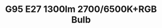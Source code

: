 ---
date_added: 2021-04-01
model: 33944
vendor: AwoX
title: G95 E27 1300lm 2700/6500K+RGB Bulb
category: light
type: bulb
supports: on/off, brightness, colortemp, color
zigbeemodel: ['TLSR82xx']
compatible: [z2m,zha]
z2m: 33943/33944/33946
mlink: 
link: https://www.castorama.pl/zarowka-led-awox-g95-e27-1300-lm-2700-6500-k-id-1134885.html
link2: 
link3: 
EAN: 
  - 9002759339449
---